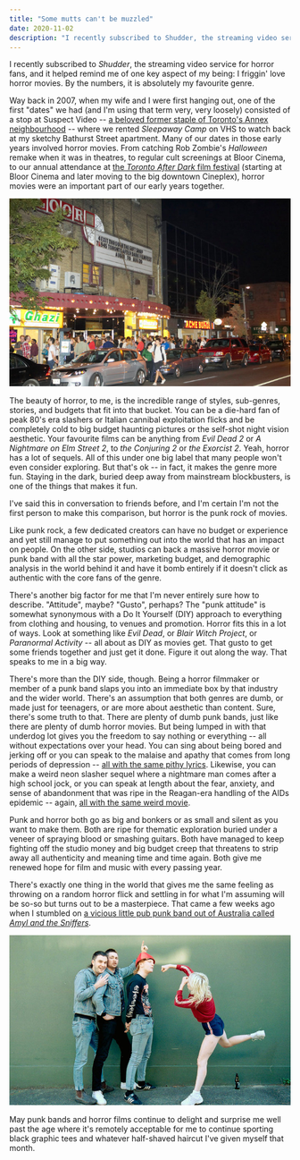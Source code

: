 ```yaml
---
title: "Some mutts can't be muzzled"
date: 2020-11-02
description: "I recently subscribed to Shudder, the streaming video service for horror fans, and it helped remind me of one key aspect of my being: I friggin' love horror movies. By the numbers, it is absolutely my favourite genre."
---
```


I recently subscribed to _Shudder_, the streaming video service for horror fans, and it helped remind me of one key aspect of my being: I friggin' love horror movies. By the numbers, it is absolutely my favourite genre. 

Way back in 2007, when my wife and I were first hanging out, one of the first "dates" we had (and I'm using that term very, very loosely) consisted of a stop at Suspect Video -- [a beloved former staple of Toronto's Annex neighbourhood](https://nowtoronto.com/suspect-video-is-closing-down) -- where we rented _Sleepaway Camp_ on VHS to watch back at my sketchy Bathurst Street apartment. Many of our dates in those early years involved horror movies. From catching Rob Zombie's _Halloween_ remake when it was in theatres, to regular cult screenings at Bloor Cinema, to our annual attendance at [the _Toronto After Dark_ film festival](https://torontoafterdark.com/) (starting at Bloor Cinema and later moving to the big downtown Cineplex), horror movies were an important part of our early years together.

![nighttime crowd gathered outside a hole-in-the-wall bloor cinema with toronto after dark on the marquee](./toronto-after-dark.jpg "Toronto After Dark crowd lined up outside the Bloor Cinema for [this 2010 summary of the festival](https://www.vimooz.com/2010/08/19/toronto-after-dark-film-festival-2010-winners/).")

The beauty of horror, to me, is the incredible range of styles, sub-genres, stories, and budgets that fit into that bucket. You can be a die-hard fan of peak 80's era slashers or Italian cannibal exploitation flicks and be completely cold to big budget haunting pictures or the self-shot night vision aesthetic. Your favourite films can be anything from _Evil Dead 2_ or _A Nightmare on Elm Street 2_, to _the Conjuring 2_ or _the Exorcist 2_. Yeah, horror has a lot of sequels. All of this under one big label that many people won't even consider exploring. But that's ok -- in fact, it makes the genre more fun. Staying in the dark, buried deep away from mainstream blockbusters, is one of the things that makes it fun. 

I've said this in conversation to friends before, and I'm certain I'm not the first person to make this comparison, but horror is the punk rock of movies. 

Like punk rock, a few dedicated creators can have no budget or experience and yet still manage to put something out into the world that has an impact on people. On the other side, studios can back a massive horror movie or punk band with all the star power, marketing budget, and demographic analysis in the world behind it and have it bomb entirely if it doesn't click as authentic with the core fans of the genre. 

There's another big factor for me that I'm never entirely sure how to describe. "Attitude", maybe? "Gusto", perhaps? The "punk attitude" is somewhat synonymous with a Do It Yourself (DIY) approach to everything from clothing and housing, to venues and promotion. Horror fits this in a lot of ways. Look at something like _Evil Dead_, or _Blair Witch Project_, or _Paranormal Activity_ -- all about as DIY as movies get. That gusto to get some friends together and just get it done. Figure it out along the way. That speaks to me in a big way.

There's more than the DIY side, though. Being a horror filmmaker or member of a punk band slaps you into an immediate box by that industry and the wider world. There's an assumption that both genres are dumb, or made just for teenagers, or are more about aesthetic than content. Sure, there's some truth to that. There are plenty of dumb punk bands, just like there are plenty of dumb horror movies. But being lumped in with that underdog lot gives you the freedom to say nothing or everything -- all without expectations over your head. You can sing about being bored and jerking off or you can speak to the malaise and apathy that comes from long periods of depression -- [all with the same pithy lyrics](https://www.youtube.com/watch?v=NUTGr5t3MoY). Likewise, you can make a weird neon slasher sequel where a nightmare man comes after a high school jock, or you can speak at length about the fear, anxiety, and sense of abandonment that was ripe in the Reagan-era handling of the AIDs epidemic -- again, [all with the same weird movie](https://www.youtube.com/watch?v=xqvrgX2Urug).

Punk and horror both go as big and bonkers or as small and silent as you want to make them. Both are ripe for thematic exploration buried under a veneer of spraying blood or smashing guitars. Both have managed to keep fighting off the studio money and big budget creep that threatens to strip away all authenticity and meaning time and time again. Both give me renewed hope for film and music with every passing year. 

There's exactly one thing in the world that gives me the same feeling as throwing on a random horror flick and settling in for what I'm assuming will be so-so but turns out to be a masterpiece. That came a few weeks ago when I stumbled on [a vicious little pub punk band out of Australia called _Amyl and the Sniffers_](https://www.youtube.com/watch?v=9QX4bQPw-_w). 

![amyl winding up to lay a punch on the rest of her bandmates](./amyl-and-the-sniffers.jpg "Photo by Charlie Hardy for [an interview with Amyl and the Sniffers](https://happymag.tv/a-chat-with-amyl-and-the-sniffers/).")

May punk bands and horror films continue to delight and surprise me well past the age where it's remotely acceptable for me to continue sporting black graphic tees and whatever half-shaved haircut I've given myself that month.